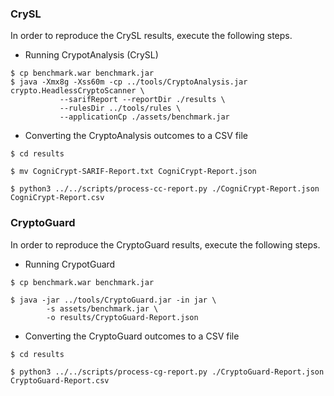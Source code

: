 ### CrySL

In order to reproduce the CrySL results, execute the following steps.

   * Running CrypotAnalysis (CrySL) 

```{shell}
$ cp benchmark.war benchmark.jar
$ java -Xmx8g -Xss60m -cp ../tools/CryptoAnalysis.jar crypto.HeadlessCryptoScanner \
           --sarifReport --reportDir ./results \
           --rulesDir ../tools/rules \
           --applicationCp ./assets/benchmark.jar
```

   * Converting the CryptoAnalysis outcomes to a CSV file

```{shell}
$ cd results

$ mv CogniCrypt-SARIF-Report.txt CogniCrypt-Report.json

$ python3 ../../scripts/process-cc-report.py ./CogniCrypt-Report.json CogniCrypt-Report.csv

```


### CryptoGuard

In order to reproduce the CryptoGuard results, execute the following steps.

   * Running CrypotGuard

```{shell}
$ cp benchmark.war benchmark.jar

$ java -jar ../tools/CryptoGuard.jar -in jar \
		-s assets/benchmark.jar \
		-o results/CryptoGuard-Report.json
```   

* Converting the CryptoGuard outcomes to a CSV file

```{shell}
$ cd results

$ python3 ../../scripts/process-cg-report.py ./CryptoGuard-Report.json CryptoGuard-Report.csv
```
